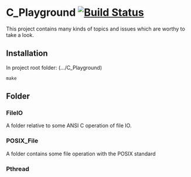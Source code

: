 # C_Playground [![Build Status](https://travis-ci.org/MeowDada/C_Playground.svg?branch=master)](https://travis-ci.org/MeowDada/C_Playground)

This project contains many kinds of topics and issues which are worthy to take a look.
## Installation
In project root folder: (.../C_Playground)
```
make
```

## Folder
### FileIO
A folder relative to some ANSI C operation of file IO.

### POSIX_File
A folder contains some file operation with the POSIX standard

### Pthread
